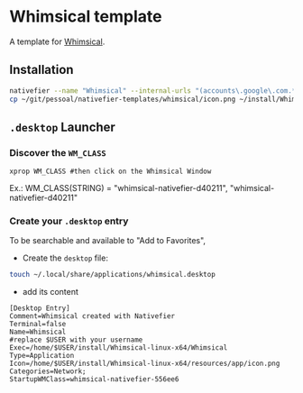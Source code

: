 # Whimsical template

A template for [Whimsical](https://whimsical.com).

## Installation

```bash
nativefier --name "Whimsical" --internal-urls "(accounts\.google\.com.*|www.whimsical.com)" https://whimsical.com/ ~/install
cp ~/git/pessoal/nativefier-templates/whimsical/icon.png ~/install/Whimsical-linux-x64/resources/app/icon.png
```

## `.desktop` Launcher

### Discover the `WM_CLASS`

`xprop WM_CLASS #then click on the Whimsical Window`

Ex.: WM_CLASS(STRING) = "whimsical-nativefier-d40211", "whimsical-nativefier-d40211"

### Create your `.desktop` entry

To be searchable and available to "Add to Favorites",

- Create the `desktop` file:

```bash
touch ~/.local/share/applications/whimsical.desktop
```

- add its content

```.desktop
[Desktop Entry]
Comment=Whimsical created with Nativefier
Terminal=false
Name=Whimsical
#replace $USER with your username
Exec=/home/$USER/install/Whimsical-linux-x64/Whimsical
Type=Application
Icon=/home/$USER/install/Whimsical-linux-x64/resources/app/icon.png
Categories=Network;
StartupWMClass=whimsical-nativefier-556ee6
```
